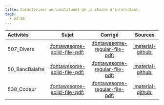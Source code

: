 ```yaml
---
title: Caractériser un constituant de la chaîne d’information. 
tags:
  - A3-06
---
```

[comment]: <> (Généré automatiquement par make_all_activitess.py, creation_fichiers_activites)

| Activités | Sujet | Corrigé | Sources  | 
| :-------------- | :---: | :-----: | :------: | 
| 507_Divers | [:fontawesome-solid-file-pdf:](http://xpessoles-cpge.fr/pdf/507_Divers_Sujet.pdf) | [:fontawesome-regular-file-pdf:](http://xpessoles-cpge.fr/pdf/507_Divers_Corrige.pdf) | [:material-github:](https://github.com/xpessoles/ExercicesCompetences/tree/main/A3_AnalyseFonctionnelleStructurelle/A3_06_ChaineInfo/507_Divers) |  
| 50_BancBalafre | [:fontawesome-solid-file-pdf:](http://xpessoles-cpge.fr/pdf/50_BancBalafre_Sujet.pdf) | [:fontawesome-regular-file-pdf:](http://xpessoles-cpge.fr/pdf/50_BancBalafre_Corrige.pdf) | [:material-github:](https://github.com/xpessoles/ExercicesCompetences/tree/main/A3_AnalyseFonctionnelleStructurelle/A3_06_ChaineInfo/50_BancBalafre) |  
| 538_Codeur | [:fontawesome-solid-file-pdf:](http://xpessoles-cpge.fr/pdf/538_Codeur_Sujet.pdf) | [:fontawesome-regular-file-pdf:](http://xpessoles-cpge.fr/pdf/538_Codeur_Corrige.pdf) | [:material-github:](https://github.com/xpessoles/ExercicesCompetences/tree/main/A3_AnalyseFonctionnelleStructurelle/A3_06_ChaineInfo/538_Codeur) |  

